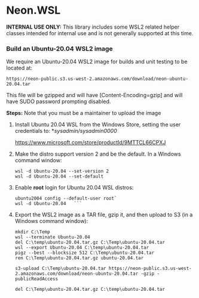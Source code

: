 ﻿Neon.WSL
========

**INTERNAL USE ONLY:** This library includes some WSL2 related helper classes intended for internal use and is not generally supported at this time.

### Build an Ubuntu-20.04 WSL2 image

We require an Ubuntu-20.04 WSL2 image for builds and unit testing to be located at:

    https://neon-public.s3.us-west-2.amazonaws.com/download/neon-ubuntu-20.04.tar

This file will be gzipped and will have [Content-Encoding=gzip] and will have 
SUDO password prompting disabled.

**Steps:** Note that you must be a maintainer to upload the image

1. Install Ubuntu 20.04 WSL from the Windows Store, setting the user 
   credentials to: **sysadmin/sysadmin0000*

   https://www.microsoft.com/store/productId/9MTTCL66CPXJ

2. Make the distro support version 2 and be the default.  In a Windows command window:

   ```
   wsl -d Ubuntu-20.04 --set-version 2
   wsl -d Ubuntu-20.04 --set-default
   ```

3. Enable **root** login for Ubuntu 20.04 WSL distros:

   ```
   ubuntu2004 config --default-user root`
   wsl -d Ubuntu-20.04   ```
   ```

4. Export the WSL2 image as a TAR file, gzip it, and then upload to S3 (in a Windows command window):

    ```
    mkdir C:\Temp
    wsl --terminate Ubuntu-20.04
    del C:\temp\ubuntu-20.04.tar.gz C:\Temp\ubuntu-20.04.tar
    wsl --export Ubuntu-20.04 C:\temp\ubuntu-20.04.tar
    pigz --best --blocksize 512 C:\Temp\ubuntu-20.04.tar
    ren C:\Temp\ubuntu-20.04.tar.gz ubuntu-20.04.tar

    s3-upload C:\Temp\ubuntu-20.04.tar https://neon-public.s3.us-west-2.amazonaws.com/download/neon-ubuntu-20.04.tar -gzip -publicReadAccess

    del C:\Temp\ubuntu-20.04.tar.gz C:\temp\ubuntu-20.04.tar
    ```
